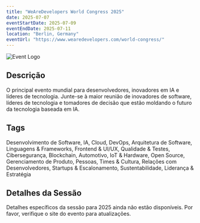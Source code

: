 ```yaml
---
title: "WeAreDevelopers World Congress 2025"
date: 2025-07-07
eventStartDate: 2025-07-09
eventEndDate: 2025-07-11
location: "Berlin, Germany"
eventUrl: "https://www.wearedevelopers.com/world-congress/"
---
```


![Event Logo](https://cdn.prod.website-files.com/5e9996a6531fea7d1003b18e/6622557266b4ab9590f5199d_WeAreDevelopers_Logo-Mark.svg)

## Descrição
O principal evento mundial para desenvolvedores, inovadores em IA e líderes de tecnologia. Junte-se à maior reunião de inovadores de software, líderes de tecnologia e tomadores de decisão que estão moldando o futuro da tecnologia baseada em IA.

## Tags
Desenvolvimento de Software, IA, Cloud, DevOps, Arquitetura de Software, Linguagens & Frameworks, Frontend & UI/UX, Qualidade & Testes, Cibersegurança, Blockchain, Automotivo, IoT & Hardware, Open Source, Gerenciamento de Produto, Pessoas, Times & Cultura, Relações com Desenvolvedores, Startups & Escalonamento, Sustentabilidade, Liderança & Estratégia

## Detalhes da Sessão
Detalhes específicos da sessão para 2025 ainda não estão disponíveis. Por favor, verifique o site do evento para atualizações.
